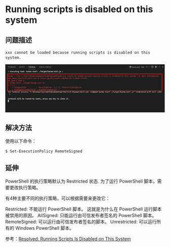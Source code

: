 # Running scripts is disabled on this system

## 问题描述

```
xxx cannot be loaded because running scripts is disabled on this system.
```
![屏幕截图](images/running-scripts-is-disabled-on-this-system.jpg "屏幕截图")

## 解决方法

使用以下命令：

```shell
$ Set-ExecutionPolicy RemoteSigned
```

## 延伸

PowerShell 的执行策略默认为 Restricted 状态. 为了运行 PowerShell 脚本，需要更改执行策略。

有4种主要不同的执行策略，可以根据需要来更改它：
 
Restricted: 不能运行 PowerShell 脚本。 这就是为什么在 PowerShell 运行脚本被禁用的原因。
AllSigned: 只能运行由可信发布者签名的 PowerShell 脚本。
RemoteSigned: 可以运行由可信发布者签名的脚本。
Unrestricted: 可以运行所有的 Windows PowerShell 脚本。

参考：[Resolved: Running Scripts Is Disabled on This System](https://www.partitionwizard.com/clone-disk/running-scripts-is-disabled-on-this-system.html)